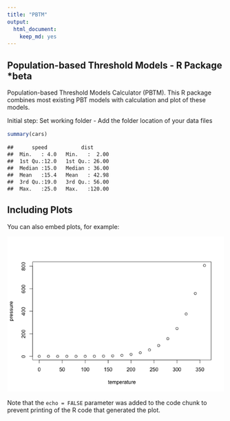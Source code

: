 ```yaml
---
title: "PBTM"
output:
  html_document: 
    keep_md: yes
---
```




## Population-based Threshold Models - R Package *beta 

Population-based Threshold Models Calculator (PBTM). This R package combines most existing PBT models with calculation and plot of these models.

Initial step:
Set working folder - Add the folder location of your data files


```r
summary(cars)
```

```
##      speed           dist       
##  Min.   : 4.0   Min.   :  2.00  
##  1st Qu.:12.0   1st Qu.: 26.00  
##  Median :15.0   Median : 36.00  
##  Mean   :15.4   Mean   : 42.98  
##  3rd Qu.:19.0   3rd Qu.: 56.00  
##  Max.   :25.0   Max.   :120.00
```

## Including Plots

You can also embed plots, for example:

![](PBTM_files/figure-html/pressure-1.png)<!-- -->

Note that the `echo = FALSE` parameter was added to the code chunk to prevent printing of the R code that generated the plot.
